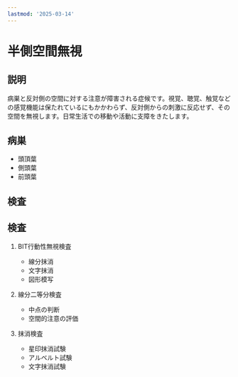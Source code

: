 ```yaml
---
lastmod: '2025-03-14'
---
```


# 半側空間無視

## 説明

病巣と反対側の空間に対する注意が障害される症候です。視覚、聴覚、触覚などの感覚機能は保たれているにもかかわらず、反対側からの刺激に反応せず、その空間を無視します。日常生活での移動や活動に支障をきたします。

## 病巣

- 頭頂葉
- 側頭葉
- 前頭葉

## 検査

## 検査

1. BIT行動性無視検査

   - 線分抹消
   - 文字抹消
   - 図形模写

2. 線分二等分検査

   - 中点の判断
   - 空間的注意の評価

3. 抹消検査
   - 星印抹消試験
   - アルベルト試験
   - 文字抹消試験
